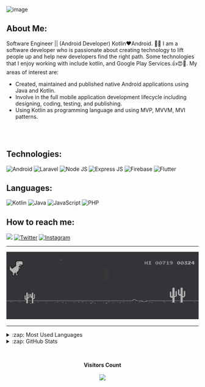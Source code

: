 ![image](https://user-images.githubusercontent.com/46753453/101975806-01f0e680-3c05-11eb-9846-73ab2618db30.png)


## About Me:

Software Engineer || (Android Developer) Kotlin❤Android. 👨‍💻 I am a software developer who is passionate about creating technology to lift people up and help new developers find the right path. Some technologies that I enjoy working with include kotlin, and Google Play Services.👍😍📲.
My areas of interest are:

- Created, maintained and published native Android applications using Java and Kotlin.
- Involve in the full mobile application development lifecycle including designing, coding, testing, and publishing.
- Using Kotlin as programming language and using MVP, MVVM, MVI patterns.
<br>
<br>

## Technologies:

![Android](https://img.shields.io/static/v1?style=for-the-badge&logo=android&message=Android&label=&color=00de7a&labelColor=000000)
![Laravel](https://img.shields.io/static/v1?style=for-the-badge&logo=laravel&message=Laravel&label=&color=FF2D20&labelColor=000000)
![Node JS](https://img.shields.io/static/v1?style=for-the-badge&logo=node.js&message=Node%20JS&label=&color=#212121&labelColor=000000)
![Express JS](https://img.shields.io/static/v1?style=for-the-badge&logo=express&message=Express%20JS&label=&color=000000&labelColor=000000)
![Firebase](https://img.shields.io/static/v1?style=for-the-badge&logo=firebase&message=Firebase&label=&color=F7C52B&labelColor=000000)
![Flutter](https://img.shields.io/static/v1?style=for-the-badge&logo=flutter&message=Flutter&label=&color=01579B&labelColor=000000)

## Languages:

![Kotlin](https://img.shields.io/static/v1?style=for-the-badge&logo=kotlin&message=Kotlin&label=&color=6C3FD1&labelColor=000000)
![Java](https://img.shields.io/static/v1?style=for-the-badge&logo=java&message=Java&label=&color=E51F24&labelColor=000000)
![JavaScript](https://img.shields.io/static/v1?style=for-the-badge&logo=javascript&message=javascript&label=&color=F7DF1E&labelColor=000000)
![PHP](https://img.shields.io/static/v1?style=for-the-badge&logo=php&message=PHP&label=&color=777BB3&labelColor=000000)

## How to reach me:


<a href="mailto:maikolsoro.z1998@gmail.com"><img src="https://img.shields.io/static/v1?style=for-the-badge&logo=gmail&message=Gmail&label=&color=EA4335&labelColor=000000" /></a>
[![Twitter](https://img.shields.io/static/v1?style=for-the-badge&logo=twitter&message=Twitter&label=&color=00acee&labelColor=000000)][twitter]
[![Instagram](https://img.shields.io/static/v1?style=for-the-badge&logo=instagram&message=Instagram&label=&color=E1306C&labelColor=000000)][instagram]

<hr>

![image](covers/dino_dark.gif)

<hr>

<details>
  <summary>:zap: Most Used Languages</summary>
  <img align="center" alt="MaikolSoro's Most used languages" src="https://github-readme-stats.vercel.app/api/top-langs/?username=MaikolSoro&theme=blue-green&layout=compact" />
</details>

<details>
  <summary>:zap: GitHub Stats</summary>

  <img align="left" alt="MaikolSoro's GitHub Stats" src="https://github-readme-stats.vercel.app/api?username=MaikolSoro&theme=blue-green"/>

</details>

<br><p align="center"><b>Visitors Count</b></p>  
<p align="center"><img align="center" src="https://profile-counter.glitch.me/{MaikolSoro}/count.svg" /></p>

<!-- Links -->

[twitter]: https://twitter.com/maikol_soro
[instagram]: https://instagram.com/maikol_sz
[facebook]: https://facebook.com/MaikolSoro
[github]: https://github.com/MaikolSoro
[gitlab]: https://github.com/Maikol

